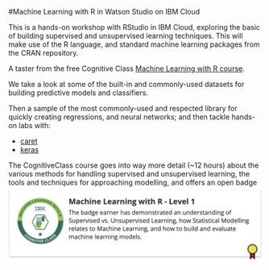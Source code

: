 #Machine Learning with R in Watson Studio on IBM Cloud

This is a hands-on workshop with RStudio in IBM Cloud, exploring the basic of building supervised and unsupervised learning techniques. 
This will make use of the R language, 
and standard machine learning packages from the CRAN repository. 

A taster from the free Cognitive Class [Machine Learning with R course](https://cognitiveclass.ai/courses/machine-learning-r).

We take a look at some of the built-in and commonly-used datasets for building predictive models and classifiers.

Then a sample of the most commonly-used and respected library for quickly creating regressions, and neural networks; 
and then tackle hands-on labs with:

+ [caret](/notebooks/machine-learning/hello-caret.Rmd)
+ [keras](/notebooks/machine-learning/hello-keras.Rmd)

The CognitiveClass course goes into way more detail (~12 hours) about the various methods for handling supervised and unsupervised learning, 
the tools and techniques for approaching modelling, and offers an open badge ![Acclaim ML with R](/res/ml-with-r-badge.png)

